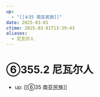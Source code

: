 ```yaml
---
up:
  - "[[⑥35 南亚民族]]"
date: 2025-03-01
ctime: 2025-03-01T13:39:43
aliases:
  - 尼瓦尔人
---
```


# ⑥355.2 尼瓦尔人

- up: [[⑥35 南亚民族]]
